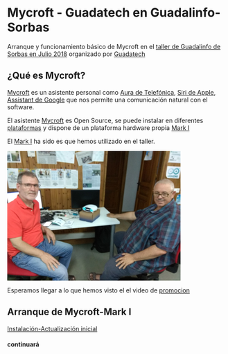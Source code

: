 # Mycroft - Guadatech en Guadalinfo-Sorbas
Arranque y funcionamiento básico de Mycroft en el [taller de Guadalinfo de Sorbas en Julio 2018](https://www.guadatech.com/abiertas-las-inscripciones-al-taller-intensivo-y-basado-en-proyectos-de-raspberry-pi-junio-julio-2018-en-sorbas/) organizado por [Guadatech](https://www.guadatech.com)

## ¿Qué es Mycroft?

[Mycroft](https://mycroft.ai) es un asistente personal como [Aura de Telefónica](https://aura.telefonica.com/es/), [Siri de Apple](https://www.apple.com/es/ios/siri/), [Assistant de Google](https://assistant.google.com/intl/es_es/) que nos permite una comunicación natural con el software.

El asistente [Mycroft](https://mycroft.ai) es Open Source, se puede instalar en diferentes [plataformas](https://mycroft.ai/get-mycroft/) y dispone de un plataforma hardware propia [Mark I](https://mycroft.ai/product/mycroft-mark-1/)

El [Mark I](https://mycroft.ai/product/mycroft-mark-1/) ha sido es que hemos utilizado en el taller.

<a href="" target="_blank"><img width="400" height="300" border="0" align="center" src="res/img/mycroft01.jpg  "/></a>

Esperamos llegar a lo que hemos visto el el video de [promocion](https://www.youtube.com/watch?time_continue=29&v=g1G0yEKuED8)

## Arranque de Mycroft-Mark I


[Instalación-Actualización inicial](https://github.com/leobotmanuel/Mycroft_Sorbas/blob/master/res/img/mycroft01_instalacion.mp4)

#### continuará

